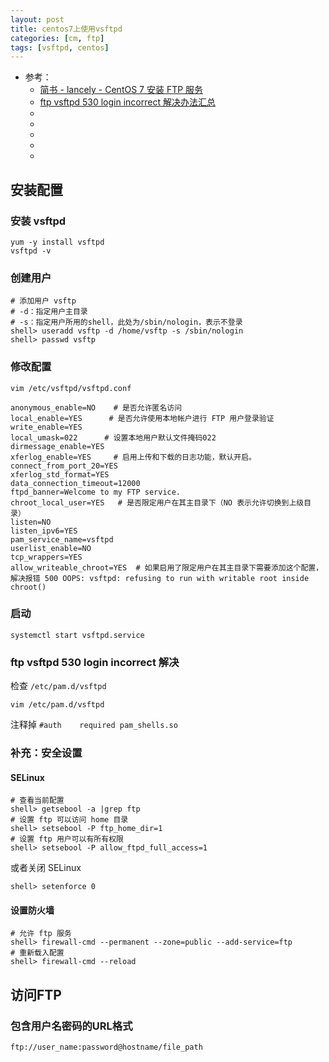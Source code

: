 ```yaml
---
layout: post
title: centos7上使用vsftpd
categories: [cm, ftp]
tags: [vsftpd, centos]
---
```


* 参考： 
  * [简书 - lancely - CentOS 7 安装 FTP 服务](https://www.jianshu.com/p/05dc6455b513)
  * [ftp vsftpd 530 login incorrect 解决办法汇总](https://blog.csdn.net/wlchn/article/details/50855447)
  * []()
  * []()
  * []()
  * []()
  * []()



## 安装配置

### 安装 vsftpd

~~~
yum -y install vsftpd
vsftpd -v
~~~

### 创建用户

~~~
# 添加用户 vsftp 
# -d：指定用户主目录 
# -s：指定用户所用的shell，此处为/sbin/nologin，表示不登录
shell> useradd vsftp -d /home/vsftp -s /sbin/nologin
shell> passwd vsftp
~~~

### 修改配置

`vim /etc/vsftpd/vsftpd.conf`

~~~
anonymous_enable=NO    # 是否允许匿名访问
local_enable=YES      # 是否允许使用本地帐户进行 FTP 用户登录验证
write_enable=YES
local_umask=022      # 设置本地用户默认文件掩码022
dirmessage_enable=YES
xferlog_enable=YES     # 启用上传和下载的日志功能，默认开启。
connect_from_port_20=YES
xferlog_std_format=YES
data_connection_timeout=12000
ftpd_banner=Welcome to my FTP service.
chroot_local_user=YES   # 是否限定用户在其主目录下（NO 表示允许切换到上级目录）
listen=NO
listen_ipv6=YES
pam_service_name=vsftpd
userlist_enable=NO
tcp_wrappers=YES
allow_writeable_chroot=YES  # 如果启用了限定用户在其主目录下需要添加这个配置，解决报错 500 OOPS: vsftpd: refusing to run with writable root inside chroot()
~~~



### 启动

~~~
systemctl start vsftpd.service
~~~


### ftp vsftpd 530 login incorrect 解决

检查 `/etc/pam.d/vsftpd`

`vim /etc/pam.d/vsftpd`

注释掉  `#auth    required pam_shells.so`



### 补充：安全设置

#### SELinux

~~~
# 查看当前配置
shell> getsebool -a |grep ftp
# 设置 ftp 可以访问 home 目录
shell> setsebool -P ftp_home_dir=1
# 设置 ftp 用户可以有所有权限
shell> setsebool -P allow_ftpd_full_access=1
~~~

或者关闭 SELinux

~~~
shell> setenforce 0  
~~~



#### 设置防火墙

~~~
# 允许 ftp 服务
shell> firewall-cmd --permanent --zone=public --add-service=ftp
# 重新载入配置
shell> firewall-cmd --reload
~~~




## 访问FTP

### 包含用户名密码的URL格式

~~~
ftp://user_name:password@hostname/file_path
~~~

